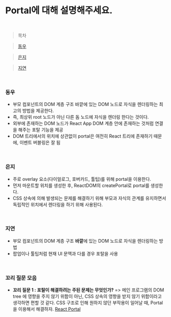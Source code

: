 # Portal에 대해 설명해주세요.

<br />

> 목차

> [동우](#동우)

> [은지](#은지)

> [지연](#지연)

<br />

### 동우

- 부모 컴포넌트의 DOM 계층 구조 바깥에 있는 DOM 노드로 자식을 렌더링하는 최고의 방법을 제공한다.
- 즉, 최상위 root 노드가 아닌 다른 돔 노드에 자식을 렌더링 한다는 것이다.
- 외부에 존재하는 DOM 노드가 React App DOM 계층 안에 존재하는 것처럼 연결을 해주는 포탈 기능을 제공
- DOM 트리에서의 위치에 상관없이 portal은 여전히 React 트리에 존재하기 때문에, 이벤트 버블링은 잘 됨

<br />

### 은지

- 주로 overlay 요소(다이얼로그, 호버카드, 툴팁)를 위해 portal을 이용한다.
- 먼저 마운트할 위치를 생성한 후, ReactDOM의 createPortal로 portal를 생성한다.
- CSS 상속에 의해 발생되는 문제를 해결하기 위해 부모과 자식의 관계를 유지하면서 독립적인 위치에서 렌더링을 하기 위해 사용된다.

<br />

### 지연

- 부모 컴포넌트의 DOM 계층 구조 **바깥**에 있는 DOM 노드로 자식을 렌더링하는 방법
- 팝업이나 툴팁처럼 현재 UI 문맥과 다를 경우 포탈을 사용

<br />

### 꼬리 질문 모음

- **꼬리 질문 1 : 포탈이 해결하려는 주된 문제는 무엇인가?**
  => 메인 프로그램의 DOM tree 에 영향을 주지 않기 위함이 아닌, CSS 상속의 영향을 받지 않기 위함이라고 생각하면 편할 것 같다. CSS 구조로 인해 원하지 않던 부작용이 일어날 때, Portal을 이용해서 해결하자.
  [React Portal](https://jeonghwan-kim.github.io/2022/06/02/react-portal)
